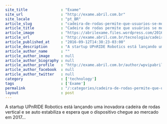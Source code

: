 ```yaml
---
site_title               : "Exame"
site_url                 : "http://exame.abril.com.br"
site_locale              : "pt_BR"
article_slug             : "cadeira-de-rodas-permite-que-usuarios-se-movimentem-em-pe"
article_title            : "Cadeira de rodas permite que usuários se movimentem em pé"
article_image            : "https://abrilexame.files.wordpress.com/2016/09/size_960_16_9_upnride-1.jpg?quality=70&strip=all&w=960"
article_url              : "http://exame.abril.com.br/tecnologia/cadeira-de-rodas-permite-que-usuarios-se-movimentem-em-pe/"
article_published_at     : "2016-09-12T14:38:23-03:00"
article_description      : "A startup UPnRIDE Robotics está lançando uma inovadora cadeira de rodas vertical e se auto estabiliza e espera que o dispositivo chegue ao mercado em 2017..."
article_author_name      : ""
article_author_image     : null
article_author_biography : null
article_author_profile   : "http://exame.abril.com.br/author/wpvipabril/"
article_author_facebook  : null
article_author_twitter   : null
category                 : ['technology']
tags                     : ['Exame']
permalink                : "/:categories/cadeira-de-rodas-permite-que-usuarios-se-movimentem-em-pe/"
layout                   : post
---
```


A startup UPnRIDE Robotics está lançando uma inovadora cadeira de rodas vertical e se auto estabiliza e espera que o dispositivo chegue ao mercado em 2017...
